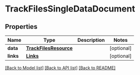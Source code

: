 # TrackFilesSingleDataDocument

## Properties
Name | Type | Description | Notes
------------ | ------------- | ------------- | -------------
**data** | [**TrackFilesResource**](TrackFilesResource.md) |  | [optional] 
**links** | [**Links**](Links.md) |  | [optional] 

[[Back to Model list]](../README.md#documentation-for-models) [[Back to API list]](../README.md#documentation-for-api-endpoints) [[Back to README]](../README.md)


